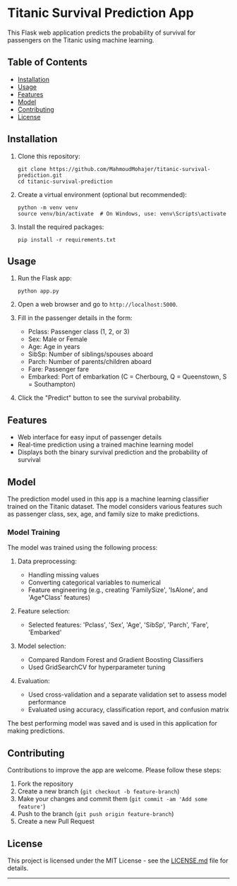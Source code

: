 # Titanic Survival Prediction App

This Flask web application predicts the probability of survival for passengers on the Titanic using machine learning.

## Table of Contents

- [Installation](#installation)
- [Usage](#usage)
- [Features](#features)
- [Model](#model)
- [Contributing](#contributing)
- [License](#license)

## Installation

1. Clone this repository:
   ```
   git clone https://github.com/MahmoudMohajer/titanic-survival-prediction.git
   cd titanic-survival-prediction
   ```

2. Create a virtual environment (optional but recommended):
   ```
   python -m venv venv
   source venv/bin/activate  # On Windows, use: venv\Scripts\activate
   ```

3. Install the required packages:
   ```
   pip install -r requirements.txt
   ```

## Usage

1. Run the Flask app:
   ```
   python app.py
   ```

2. Open a web browser and go to `http://localhost:5000`.

3. Fill in the passenger details in the form:
   - Pclass: Passenger class (1, 2, or 3)
   - Sex: Male or Female
   - Age: Age in years
   - SibSp: Number of siblings/spouses aboard
   - Parch: Number of parents/children aboard
   - Fare: Passenger fare
   - Embarked: Port of embarkation (C = Cherbourg, Q = Queenstown, S = Southampton)

4. Click the "Predict" button to see the survival probability.

## Features

- Web interface for easy input of passenger details
- Real-time prediction using a trained machine learning model
- Displays both the binary survival prediction and the probability of survival

## Model

The prediction model used in this app is a machine learning classifier trained on the Titanic dataset. The model considers various features such as passenger class, sex, age, and family size to make predictions.

### Model Training

The model was trained using the following process:

1. Data preprocessing:
   - Handling missing values
   - Converting categorical variables to numerical
   - Feature engineering (e.g., creating 'FamilySize', 'IsAlone', and 'Age*Class' features)

2. Feature selection:
   - Selected features: 'Pclass', 'Sex', 'Age', 'SibSp', 'Parch', 'Fare', 'Embarked'

3. Model selection:
   - Compared Random Forest and Gradient Boosting Classifiers
   - Used GridSearchCV for hyperparameter tuning

4. Evaluation:
   - Used cross-validation and a separate validation set to assess model performance
   - Evaluated using accuracy, classification report, and confusion matrix

The best performing model was saved and is used in this application for making predictions.

## Contributing

Contributions to improve the app are welcome. Please follow these steps:

1. Fork the repository
2. Create a new branch (`git checkout -b feature-branch`)
3. Make your changes and commit them (`git commit -am 'Add some feature'`)
4. Push to the branch (`git push origin feature-branch`)
5. Create a new Pull Request

## License

This project is licensed under the MIT License - see the [LICENSE.md](LICENSE.md) file for details.

---

